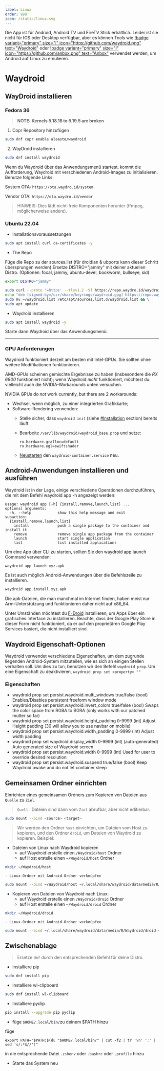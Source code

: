 ```yaml
---
label: Linux
order: 998
icon: /static/linux.svg
---
```


Die App ist für Android, Android TV und FireTV Stick erhältlich. Leider ist sie nicht für IOS oder Desktop verfügbar, aber es können Tools wie [!badge variant="primary" size="l" icon="https://github.com/waydroid.png" text="Waydroid"](https://waydro.id/) oder [!badge variant="primary" size="l" icon="https://github.com/anbox.png" text="Anbox"](https://anbox.io/) verwendet werden, um Android auf Linux zu emulieren.

# Waydroid

## WayDroid installieren

### Fedora 36

> **NOTE: Kernels 5.18.18 to 5.19.5 are broken**
1.  Copr Repository hinzufügen

```sh
sudo dnf copr enable aleasto/waydroid
```

2.  WayDroid installieren

```sh
sudo dnf install waydroid
```

Wenn du Waydroid über das Anwendungsmenü startest, kommt die Aufforderung, Waydroid mit verschiedenen Android-Images zu initialisieren. Benutze folgende Links:

System OTA: `https://ota.waydro.id/system`

Vendor OTA: `https://ota.waydro.id/vendor`

> HINWEIS: Dies lädt nicht-freie Komponenten herunter (ffmpeg, möglicherweise andere).
### Ubuntu 22.04

- Installationsvoraussetzungen

```sh
sudo apt install curl ca-certificates -y
```

- The Repo

Füge die Repo zu der sources.list (für droidian & ubports kann dieser Schritt übersprungen werden)
Ersetze DISTRO="jammy" mit deiner aktuellen Distro. (Optionen: focal, jammy, ubuntu-devel, bookworm, bullseye, sid)

```sh
export DISTRO="jammy"
```

```sh
sudo curl --proto '=https' --tlsv1.2 -Sf https://repo.waydro.id/waydroid.gpg --output /usr/share/keyrings/waydroid.gpg && \
echo "deb [signed-by=/usr/share/keyrings/waydroid.gpg] https://repo.waydro.id/ $DISTRO main" > ~/waydroid.list && \
sudo mv ~/waydroid.list /etc/apt/sources.list.d/waydroid.list && \
sudo apt update
```

- Waydroid installieren

```sh
sudo apt install waydroid -y
```

Starte dann Waydroid über das Anwendungsmenü.

----

### GPU Anforderungen

Waydroid funktioniert derzeit am besten mit Intel-GPUs. Sie sollten ohne weitere Modifikationen funktionieren.

AMD-GPUs scheinen gemischte Ergebnisse zu haben (insbesondere die _RX 6800_ funktioniert nicht); wenn Waydroid _nicht_ funktioniert, möchtest du vielleicht auch die NVIDIA-Workarounds unten versuchen.

NVIDIA GPUs do _not_ work currently, but there are 2 workarounds:

-   Wechsel, wenn möglich, zu einer integrierten Grafikkarte;
-   Software-Rendering verwenden:
    -   Stelle sicher, dass `waydroid init` (siehe [#Installation](https://wiki.archlinux.org/title/Waydroid#Installation) section) bereits läuft
    -   Bearbeite `/var/lib/waydroid/waydroid_base.prop` und setze:

        ```
        ro.hardware.gralloc=default
        ro.hardware.egl=swiftshader
        ```

    -   [Neustarten](https://wiki.archlinux.org/title/Restart "Starte") den `waydroid-container.service` neu.


## Android-Anwendungen installieren und ausführen

Waydroid ist in der Lage, einige verschiedene Operationen durchzuführen, die mit dem Befehl waydroid app -h angezeigt werden:

```
usage: waydroid app [-h] {install,remove,launch,list} ...
optional arguments:
  -h, --help            show this help message and exit
subaction:
  {install,remove,launch,list}
    install             push a single package to the container and install it
    remove              remove single app package from the container
    launch              start single application
    list                list installed applications
```

Um eine App über CLI zu starten, sollten Sie den waydroid app launch <appname> Command verwenden:

```sh
waydroid app launch xyz.apk
```

Es ist auch möglich Android-Anwendungen über die Befehlszeile zu installieren.

```sh
waydroid app install xyz.apk
```

Die apk-Dateien, die man manchmal im Internet finden, haben meist nur Arm-Unterstützung und funktionieren daher nicht auf x86_64.

Unter Umständen möchtest du [F-Droid](https://f-droid.org/) installieren, um Apps über ein grafisches Interface zu installieren. Beachte, dass der Google Play Store in dieser Form nicht funktioniert, da er auf den proprietären Google Play Services basiert, die nicht installiert sind.

## Waydroid Eigenschaft-Optionen

Waydroid verwendet verschiedene Eigenschaften, um dem zugrunde liegenden Android-System mitzuteilen, wie es sich an einigen Stellen verhalten soll. Um dies zu tun, benutzen wir den Befehl `waydroid prop`. Um eine Eigenschaft zu deaktivieren,  `waydroid prop set <property> ""`

### Eigenschaften

- waydroid prop set persist.waydroid.multi_windows true/false (bool) Enables/Disables persistent freeform window mode
- waydroid prop set persist.waydroid.invert_colors true/false (bool) Swaps the color space from RGBA to BGRA (only works with our patched mutter so far)
- waydroid prop set persist.waydroid.height_padding 0-9999 (int) Adjust Height padding (30 will allow you to use navbar on mobile)
- waydroid prop set persist.waydroid.width_padding 0-9999 (int) Adjust width padding
- waydroid prop set waydroid.display_width 0-9999 (int) (auto-generated) Auto generated size of Waydroid screen
- waydroid prop set persist.waydroid.width 0-9999 (int) Used for user to override desired resolution
- waydroid prop set persist.waydroid.suspend true/false (bool) Keep Waydroid awake and do not let container sleep

## Gemeinsamen Ordner einrichten

Einrichten eines gemeinsamen Ordners zum Kopieren von Dateien aus `Quelle` zu `Ziel`.   

> `Quell-` Dateien sind dann vom `Ziel` abrufbar, aber nicht editierbar.
```sh
sudo mount --bind <source> <target>
```

> Wir werden den Ordner `host` einrichten, um Dateien vom Host zu kopieren, und den Ordner `droid`, um Dateien von Waydroid zu kopieren. 
Beispiel:

- Dateien von Linux nach Waydroid kopieren
    - auf Waydroid erstelle einen `/Waydroid/host` Ordner
    - auf Host erstelle einen `~/Waydroid/host` Ordner
```sh
mkdir ~/Waydroid/host
```
    - Linux-Ordner mit Android-Ordner verknüpfen
```sh
sudo mount --bind ~/Waydroid/host ~/.local/share/waydroid/data/media/0/Waydroid/host
```

- Kopieren von Dateien von Waydroid nach Linux:
    - auf Waydroid erstelle einen `/Waydroid/droid` Ordner
    - auf Host erstelle einen `~/Waydroid/droid` Ordner
```sh
mkdir ~/Waydroid/droid
```
    - Linux-Ordner mit Android-Ordner verknüpfen
```sh
sudo mount --bind ~/.local/share/waydroid/data/media/0/Waydroid/droid ~/Waydroid/droid
```

## Zwischenablage

> Ersetze `dnf` durch den entsprechenden Befehl für deine Distro.
- Installiere pip

```sh
sudo dnf install pip
```

- Installiere wl-clipboard

```sh
sudo dnf install wl-clipboard
```

- Installiere pyclip

```sh
pip install --upgrade pip pyclip
```

- füge `$HOME/.local/bin/`zu deinem $PATH hinzu

füge

```
export PATH="$PATH:$(du "$HOME/.local/bin/" | cut -f2 | tr '\n' ':' | sed 's/:*$//')"
```

in die entsprechende Datei `.zshenv` oder `.bashrc` oder `.profile` hinzu

- Starte das System neu